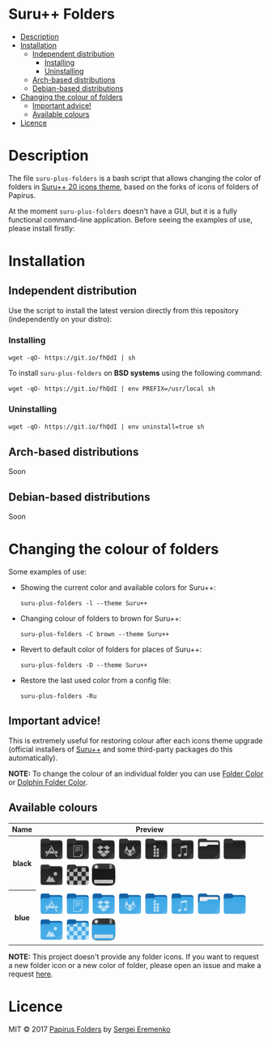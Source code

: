 <h1>Suru++ Folders</h1>

- [Description](#description)
- [Installation](#installation)
  - [Independent distribution](#independent-distribution)
    - [Installing](#installing)
    - [Uninstalling](#uninstalling)
  - [Arch-based distributions](#arch-based-distributions)
  - [Debian-based distributions](#debian-based-distributions)
- [Changing the colour of folders](#changing-the-colour-of-folders)
  - [Important advice!](#important-advice)
  - [Available colours](#available-colours)
- [Licence](#licence)

# Description

The file `suru-plus-folders` is a bash script that allows changing the color of folders in [Suru++ 20 icons theme](https://github.com/gusbemacbe/suru-plus), based on the forks of icons of folders of Papirus.

At the moment `suru-plus-folders` doesn't have a GUI, but it is a fully functional command-line application. Before seeing the examples of use, please install firstly:

# Installation

## Independent distribution

Use the script to install the latest version directly from this repository (independently on your distro):

### Installing

```
wget -qO- https://git.io/fhQdI | sh
```

To install `suru-plus-folders` on **BSD systems** using the following command:

```
wget -qO- https://git.io/fhQdI | env PREFIX=/usr/local sh
```

### Uninstalling

```
wget -qO- https://git.io/fhQdI | env uninstall=true sh
```

## Arch-based distributions

Soon

## Debian-based distributions

Soon

# Changing the colour of folders

Some examples of use:

- Showing the current color and available colors for Suru++:
    ```
    suru-plus-folders -l --theme Suru++
    ```
- Changing colour of folders to brown for Suru++:
    ```
    suru-plus-folders -C brown --theme Suru++
    ```
- Revert to default color of folders for places of Suru++:
    ```
    suru-plus-folders -D --theme Suru++
    ```
- Restore the last used color from a config file:
    ```
    suru-plus-folders -Ru
    ```

## Important advice!

This is extremely useful for restoring colour after each icons theme upgrade (official installers of [Suru++](https://github.com/gusbemacbe/suru-plus) and some third-party packages do this automatically).

**NOTE:** To change the colour of an individual folder you can use [Folder Color](http://foldercolor.tuxfamily.org) or [Dolphin Folder Color](https://github.com/audoban/dolphin-folder-color).

## Available colours

<table style="margin-left: auto; margin-right: auto;">
  <thead>
    <tr>
      <th style="text-align:left">Name</th>
      <th style="text-align:center">Preview</th>
    </tr>
  </thead>
  <tbody>
    <tr>
      <th>black</th>
      <td>
        <img src="images/folder-black-apps.svg" height="48px" width="48px" alt="folder-black-apps">
        <img src="images/folder-black-documents.svg" height="48px" width="48px" alt="folder-black-documents">
        <img src="images/folder-black-dropbox.svg" height="48px" width="48px" alt="folder-black-dropbox">
        <img src="images/folder-black-gitlab.svg" height="48px" width="48px" alt="folder-black-gitlab">
        <img src="images/folder-black-icons.svg" height="48px" width="48px" alt="folder-black-icons">
        <img src="images/folder-black-music.svg" height="48px" width="48px" alt="folder-black-music">
        <img src="images/folder-black-open.svg" height="48px" width="48px" alt="folder-black-open">
        <img src="images/folder-black.svg" height="48px" width="48px" alt="folder-black">
        <img src="images/folder-black-pictures.svg" height="48px" width="48px" alt="folder-black-pictures"> 
        <img src="images/folder-black-visiting.svg" height="48px" width="48px" alt="folder-black-visiting"> 
        <img src="images/user-black-desktop.svg" height="48px" width="48px" alt="user-black-desktop">
      </td>
    </tr>
    <tr>
      <th>blue</th>
      <td>
        <img src="images/folder-blue-apps.svg" height="48px" width="48px" alt="folder-blue-apps">
        <img src="images/folder-blue-documents.svg" height="48px" width="48px" alt="folder-blue-documents">
        <img src="images/folder-blue-dropbox.svg" height="48px" width="48px" alt="folder-blue-dropbox">
        <img src="images/folder-blue-gitlab.svg" height="48px" width="48px" alt="folder-blue-gitlab">
        <img src="images/folder-blue-icons.svg" height="48px" width="48px" alt="folder-blue-icons">
        <img src="images/folder-blue-music.svg" height="48px" width="48px" alt="folder-blue-music">
        <img src="images/folder-blue-open.svg" height="48px" width="48px" alt="folder-blue-open">
        <img src="images/folder-blue.svg" height="48px" width="48px" alt="folder-blue">
        <img src="images/folder-blue-pictures.svg" height="48px" width="48px" alt="folder-blue-pictures"> 
        <img src="images/folder-blue-visiting.svg" height="48px" width="48px" alt="folder-blue-visiting"> 
        <img src="images/user-blue-desktop.svg" height="48px" width="48px" alt="user-blue-desktop">
      </td>
    </tr>
  </tbody>
</table>

**NOTE:** This project doesn't provide any folder icons. If you want to request a new folder icon or a new color of folder, please open an issue and make a request [here](https://github.com/gusbemacbe/suru-plus/issues/new).

# Licence

MIT © 2017 [Papirus Folders](https://github.com/PapirusDevelopmentTeam/papirus-folders) by [Sergei Eremenko](https://github.com/SmartFinn)
